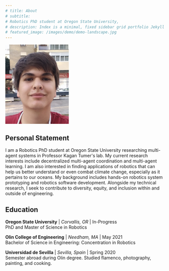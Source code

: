 ```yaml
---
# title: About
# subtitle: 
# Robotics PhD student at Oregon State University, 
# description: Index is a minimal, fixed sidebar grid portfolio Jekyll theme.
# featured_image: /images/demo/demo-landscape.jpg
---
```



<!-- | ![self-portrait](/images/portrait.jpg) | Caption | -->
<!-- style="float:left;" -->
<img src="/images/portrait_cropped2.jpg" style="width:200px">

<!-- <table width="500px" >
  <tbody>
  <tr>
    <td align="right" style="vertical-align:top;">
      <p>
        <b>Thas me</b>
      </p>
    </td>
    <td align="left">	
      <img width="150" height="150" src="/images/portrait_cropped.jpg" alt="" border="0"/>  
    </td>
  </tr>
  </tbody>
</table> -->

<!-- ![portrait](/images/portrait.jpg){: style="float: left"} -->

<!-- This is me in Spain with my rope dart. -->

## Personal Statement

I am a Robotics PhD student at Oregon State University researching multi-agent systems in Professor Kagan Tumer's lab. My current research interests include decentralized multi-agent coordination and multi-agent learning. I am also interested in finding applications of robotics that can help us better understand or even combat climate change, especially as it pertains to our oceans. My background includes hands-on robotics system prototyping and robotics software development. Alongside my technical research, I seek to contribute to diversity, equity, and inclusion within and outside of engineering.

## Education

**Oregon State University** | _Corvallis, OR_ | In-Progress  
PhD and Master of Science in Robotics

**Olin College of Engineering** | _Needham, MA_ | May 2021  
Bachelor of Science in Engineering: Concentration in Robotics

**Universidad de Sevilla** | _Sevilla, Spain_ | Spring 2020  
Semester abroad during Olin degree. Studied flamenco, photography, painting, and cooking.




<!-- ![](/images/demo/demo-landscape.jpg) -->

<!-- ## Features -->

<!-- Index is packed with powerful features to showcase your work:

* Beautiful, minimal design
* Fixed sidebar menu
* Two-column masonry grid layout
* Responsive – works perfectly on all devices
* Portfolio post type
* Blog with pagination
* Sleek Ajax navigation and page transitions
* Unique 'gallery' feature for image grids and carousels
* Built-in contact form with Formspree integration
* Full markdown support and code highlighting
* Social media icons
* Fast page rendering
* Built with SEO best practices in mind
* Customize everything – colors, spacing, fonts, sizes etc. – via a simple settings file
* Works with GitHub Pages
* Updated and supported by the developers -->

<!-- ## Get Index

Index is created and supported by [Jekyll Themes](https://jekyllthemes.io), and is available for $49.

<a href="https://jekyllthemes.io/theme/index-portfolio-jekyll-theme" class="button button--large">Get This Theme</a> -->
